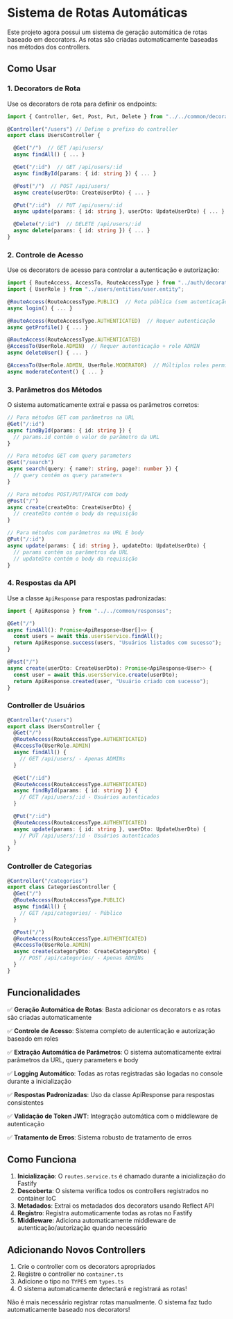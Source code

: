 # Sistema de Rotas Automáticas

Este projeto agora possui um sistema de geração automática de rotas baseado em decorators. As rotas são criadas automaticamente baseadas nos métodos dos controllers.

## Como Usar

### 1. Decorators de Rota

Use os decorators de rota para definir os endpoints:

```typescript
import { Controller, Get, Post, Put, Delete } from "../../common/decorators";

@Controller("/users") // Define o prefixo do controller
export class UsersController {

  @Get("/")  // GET /api/users/
  async findAll() { ... }

  @Get("/:id")  // GET /api/users/:id
  async findById(params: { id: string }) { ... }

  @Post("/")  // POST /api/users/
  async create(userDto: CreateUserDto) { ... }

  @Put("/:id")  // PUT /api/users/:id
  async update(params: { id: string }, userDto: UpdateUserDto) { ... }

  @Delete("/:id")  // DELETE /api/users/:id
  async delete(params: { id: string }) { ... }
}
```

### 2. Controle de Acesso

Use os decorators de acesso para controlar a autenticação e autorização:

```typescript
import { RouteAccess, AccessTo, RouteAccessType } from "../auth/decorators/access.decorators";
import { UserRole } from "../users/entities/user.entity";

@RouteAccess(RouteAccessType.PUBLIC)  // Rota pública (sem autenticação)
async login() { ... }

@RouteAccess(RouteAccessType.AUTHENTICATED)  // Requer autenticação
async getProfile() { ... }

@RouteAccess(RouteAccessType.AUTHENTICATED)
@AccessTo(UserRole.ADMIN)  // Requer autenticação + role ADMIN
async deleteUser() { ... }

@AccessTo(UserRole.ADMIN, UserRole.MODERATOR)  // Múltiplos roles permitidos
async moderateContent() { ... }
```

### 3. Parâmetros dos Métodos

O sistema automaticamente extrai e passa os parâmetros corretos:

```typescript
// Para métodos GET com parâmetros na URL
@Get("/:id")
async findById(params: { id: string }) {
  // params.id contém o valor do parâmetro da URL
}

// Para métodos GET com query parameters
@Get("/search")
async search(query: { name?: string, page?: number }) {
  // query contém os query parameters
}

// Para métodos POST/PUT/PATCH com body
@Post("/")
async create(createDto: CreateUserDto) {
  // createDto contém o body da requisição
}

// Para métodos com parâmetros na URL E body
@Put("/:id")
async update(params: { id: string }, updateDto: UpdateUserDto) {
  // params contém os parâmetros da URL
  // updateDto contém o body da requisição
}
```

### 4. Respostas da API

Use a classe `ApiResponse` para respostas padronizadas:

```typescript
import { ApiResponse } from "../../common/responses";

@Get("/")
async findAll(): Promise<ApiResponse<User[]>> {
  const users = await this.usersService.findAll();
  return ApiResponse.success(users, "Usuários listados com sucesso");
}

@Post("/")
async create(userDto: CreateUserDto): Promise<ApiResponse<User>> {
  const user = await this.usersService.create(userDto);
  return ApiResponse.created(user, "Usuário criado com sucesso");
}
```

### Controller de Usuários

```typescript
@Controller("/users")
export class UsersController {
  @Get("/")
  @RouteAccess(RouteAccessType.AUTHENTICATED)
  @AccessTo(UserRole.ADMIN)
  async findAll() {
    // GET /api/users/ - Apenas ADMINs
  }

  @Get("/:id")
  @RouteAccess(RouteAccessType.AUTHENTICATED)
  async findById(params: { id: string }) {
    // GET /api/users/:id - Usuários autenticados
  }

  @Put("/:id")
  @RouteAccess(RouteAccessType.AUTHENTICATED)
  async update(params: { id: string }, userDto: UpdateUserDto) {
    // PUT /api/users/:id - Usuários autenticados
  }
}
```

### Controller de Categorias

```typescript
@Controller("/categories")
export class CategoriesController {
  @Get("/")
  @RouteAccess(RouteAccessType.PUBLIC)
  async findAll() {
    // GET /api/categories/ - Público
  }

  @Post("/")
  @RouteAccess(RouteAccessType.AUTHENTICATED)
  @AccessTo(UserRole.ADMIN)
  async create(categoryDto: CreateCategoryDto) {
    // POST /api/categories/ - Apenas ADMINs
  }
}
```

## Funcionalidades

✅ **Geração Automática de Rotas**: Basta adicionar os decorators e as rotas são criadas automaticamente

✅ **Controle de Acesso**: Sistema completo de autenticação e autorização baseado em roles

✅ **Extração Automática de Parâmetros**: O sistema automaticamente extrai parâmetros da URL, query parameters e body

✅ **Logging Automático**: Todas as rotas registradas são logadas no console durante a inicialização

✅ **Respostas Padronizadas**: Uso da classe ApiResponse para respostas consistentes

✅ **Validação de Token JWT**: Integração automática com o middleware de autenticação

✅ **Tratamento de Erros**: Sistema robusto de tratamento de erros

## Como Funciona

1. **Inicialização**: O `routes.service.ts` é chamado durante a inicialização do Fastify
2. **Descoberta**: O sistema verifica todos os controllers registrados no container IoC
3. **Metadados**: Extrai os metadados dos decorators usando Reflect API
4. **Registro**: Registra automaticamente todas as rotas no Fastify
5. **Middleware**: Adiciona automaticamente middleware de autenticação/autorização quando necessário

## Adicionando Novos Controllers

1. Crie o controller com os decorators apropriados
2. Registre o controller no `container.ts`
3. Adicione o tipo no `TYPES` em `types.ts`
4. O sistema automaticamente detectará e registrará as rotas!

Não é mais necessário registrar rotas manualmente. O sistema faz tudo automaticamente baseado nos decorators!

